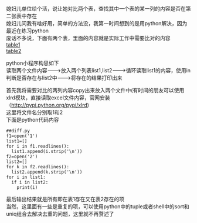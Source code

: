 媳妇儿单位给个活，说让她对比两个表，查找其中一个表的某一列的内容是否在第二张表中存在  
媳妇儿问我有啥好用，简单的方法没，我第一时间想到的是用python解决，因为最近在练习python  
废话不多说，下面有两个表，里面的内容就是实际工作中需要比对的内容  
[table1](https://raw.githubusercontent.com/276622709/276622709.github.io/master/files/table1.xlsx)  
[table2](https://raw.githubusercontent.com/276622709/276622709.github.io/master/files/table2.xlsx)  


python小程序构思如下  
读取两个文件内容--->放入两个列表list1,list2--->循环读取list1的内容，使用in判断是否存在与list2中--->将存在的结果打印出来  

首先我将需要对比的两列内容copy出来放入两个文件中(有时间的朋友可以使用xlrd模块，直接读取excel文件内容，官网安装（http://pypi.python.org/pypi/xlrd)  
这里将文件名分别取1和2  
下面是python代码内容  
``` code
##diff.py
f1=open('1')
list1=[]
for i in f1.readlines():
  list1.append(i.strip('\n'))
f2=open('2')
list2=[]
for k in f2.readlines():
  list2.append(k.strip('\n'))
for i in list1:
  if i in list2:
    print(i)
```
最后输出结果就是所有即在表1存在又在表2存在的项  
当然，这里面有一些是重复的项，可以使用python中的tuple或者shell中的sort和uniq组合去解决去重的问题，这里就不再赘述了

